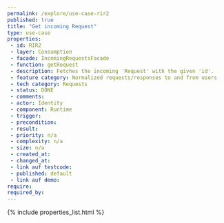 ```yaml
---
permalink: /explore/use-case-rir2
published: true
title: "Get incoming Request"
type: use-case
properties:
 - id: RIR2
 - layer: Consumption
 - facade: IncomingRequestsFacade
 - function: getRequest
 - description: Fetches the incoming 'Request' with the given 'id'.
 - feature category: Normalized requests/responses to and from users
 - tech category: Requests
 - status: DONE
 - comments: 
 - actor: Identity
 - component: Runtime
 - trigger: 
 - precondition: 
 - result: 
 - priority: n/a
 - complexity: n/a
 - size: n/a
 - created_at: 
 - changed_at: 
 - link auf testcode: 
 - published: default
 - link auf demo: 
require:
required_by:
---
```

{% include properties_list.html %}
